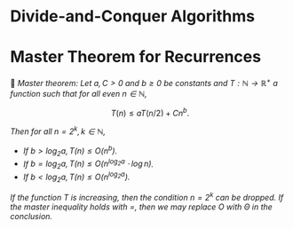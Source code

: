 # Divide-and-Conquer Algorithms

# Master Theorem for Recurrences


📖 *Master theorem:
Let $a, C \gt 0$ and $b \geq 0$ be constants and $T : \mathbb{N} \longrightarrow \mathbb{R}^+$ a function such that for all even $n \in \mathbb{N}$,*

$$
T(n) \leq aT(n/2) + Cn^b.
$$

*Then for all $n = 2^k, k\in \mathbb{N}$,*

- *If $b \gt \log_2a, T(n) \leq O(n^b)$.*
- *If $b = \log_2a, T(n) \leq O(n^{\log_2a}\cdot \log n)$.*
- *If $b \lt \log_2 a, T(n) \leq O(n^{\log_2a})$.*

*If the function $T$ is increasing, then the condition $n = 2^k$ can be dropped. If the master inequality holds with $=$, then we may replace $O$ with $\Theta$ in the conclusion.*

